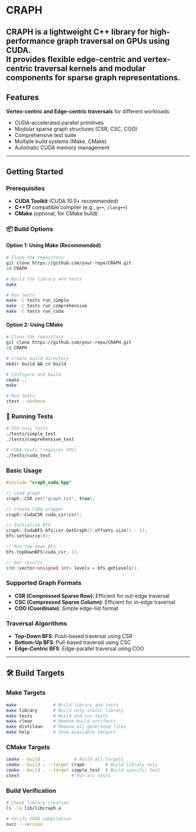 # CRAPH

**CRAPH** is a lightweight C++ library for high-performance graph traversal on GPUs using CUDA.  
It provides flexible **edge-centric** and **vertex-centric** traversal kernels and modular components for sparse graph representations.
---

##  Features

**Vertex-centric and Edge-centric traversals** for different workloads
-  CUDA-accelerated parallel primitives
-  Modular sparse graph structures (CSR, CSC, COO)
-  Comprehensive test suite
-  Multiple build systems (Make, CMake)
-  Automatic CUDA memory management

---

##  Getting Started

###  Prerequisites

- **CUDA Toolkit** (CUDA 10.0+ recommended)
- **C++17** compatible compiler (e.g., `g++`, `clang++`)
- **CMake** (optional, for CMake build)

### 📦 Build Options

#### Option 1: Using Make (Recommended)

```bash
# Clone the repository
git clone https://github.com/your-repo/CRAPH.git
cd CRAPH

# Build the library and tests
make

# Run tests
make -C tests run_simple
make -C tests run_comprehensive
make -C tests run_cuda
```

#### Option 2: Using CMake

```bash
# Clone the repository
git clone https://github.com/your-repo/CRAPH.git
cd CRAPH

# Create build directory
mkdir build && cd build

# Configure and build
cmake ..
make

# Run tests
ctest --verbose
```

### 🧪 Running Tests

```bash
# CPU-only tests
./tests/simple_test
./tests/comprehensive_test

# CUDA tests (requires GPU)
./tests/cuda_test
```
### Basic Usage

```cpp
#include "craph_cuda.hpp"

// Load graph
craph::CSR csr("graph.txt", true);

// Create CUDA wrapper
craph::CudaCSR cuda_csr(csr);

// Initialize BFS
craph::CudaBFS bfs(csr.GetGraph().offsets.size() - 1);
bfs.setSource(0);

// Run top-down BFS
bfs.topDownBFS(cuda_csr, 1);

// Get results
std::vector<unsigned int> levels = bfs.getLevels();
```

### Supported Graph Formats

- **CSR (Compressed Sparse Row)**: Efficient for out-edge traversal
- **CSC (Compressed Sparse Column)**: Efficient for in-edge traversal  
- **COO (Coordinate)**: Simple edge-list format

### Traversal Algorithms

- **Top-Down BFS**: Push-based traversal using CSR
- **Bottom-Up BFS**: Pull-based traversal using CSC
- **Edge-Centric BFS**: Edge-parallel traversal using COO

---

## 🛠️ Build Targets

### Make Targets

```bash
make              # Build library and tests
make library      # Build only static library
make tests        # Build and run tests
make clean        # Remove build artifacts
make distclean    # Remove all generated files
make help         # Show available targets
```

### CMake Targets

```bash
cmake --build .           # Build all targets
cmake --build . --target craph        # Build library only
cmake --build . --target simple_test  # Build specific test
ctest                    # Run all tests
```

### Build Verification

```bash
# Check library creation
ls -la lib/libcraph.a

# Verify CUDA compilation
nvcc --version
```
